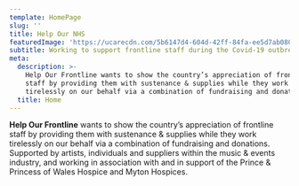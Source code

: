 ```yaml
---
template: HomePage
slug: ''
title: Help Our NHS
featuredImage: 'https://ucarecdn.com/5b6147d4-604d-42ff-84fa-ee5d7ab0806c/'
subtitle: Working to support frontline staff during the Covid-19 outbreak
meta:
  description: >-
    Help Our Frontline wants to show the country’s appreciation of frontline NHS
    staff by providing them with sustenance & supplies while they work
    tirelessly on our behalf via a combination of fundraising and donations.
  title: Home
---
```

**Help Our Frontline** wants to show the country’s appreciation of frontline staff by providing them with sustenance & supplies while they work tirelessly on our behalf via a combination of fundraising and donations. Supported by artists, individuals and suppliers within the music & events industry, and working in association with and in support of the Prince & Princess of Wales Hospice and Myton Hospices.